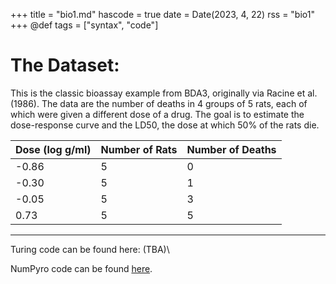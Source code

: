 +++
title = "bio1.md"
hascode = true
date = Date(2023, 4, 22)
rss = "bio1"
+++
@def tags = ["syntax", "code"]



# The Dataset:

This is the classic bioassay example from BDA3, originally via Racine et al. (1986). The data are the number of deaths in 4 groups of 5 rats, each of which were given a different dose of a drug. The goal is to estimate the dose-response curve and the LD50, the dose at which 50% of the rats die.


| Dose (log g/ml) | Number of Rats | Number of Deaths |
|-----------------|----------------|------------------|
| -0.86           | 5              | 0                |
| -0.30           | 5              | 1                |
| -0.05           | 5              | 3                |
| 0.73            | 5              | 5                |


---

Turing code can be found here: (TBA)\


NumPyro code can be found [here](/pages/BayesEx/BDA3/BioAssay1/b1NP).

